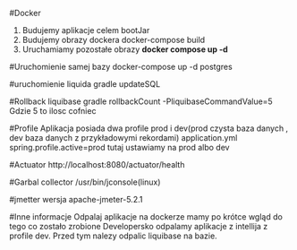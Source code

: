 #Docker
1. Budujemy aplikacje celem bootJar
2. Budujemy obrazy dockera docker-compose build
3. Uruchamiamy pozostałe obrazy <b>docker compose up -d </b>


#Uruchomienie samej bazy
docker-compose up -d postgres

#uruchomienie liquida
gradle updateSQL

#Rollback liquibase
gradle rollbackCount  -PliquibaseCommandValue=5
Gdzie 5 to ilosc cofniec


#Profile
Aplikacja posiada dwa profile prod i dev(prod czysta baza danych , dev baza danych z przykładowymi rekordami)
application.yml
spring.profile.active=prod
tutaj ustawiamy na prod albo dev

#Actuator
http://localhost:8080/actuator/health

#Garbal collector
/usr/bin/jconsole(linux)


#jmetter
wersja apache-jmeter-5.2.1

#Inne informacje
Odpalaj aplikacje na dockerze mamy po krótce wgląd do tego co zostało zrobione
Developersko odpalamy aplikacje z intellija z profile dev. Przed tym nalezy odpalic liquibase na bazie.